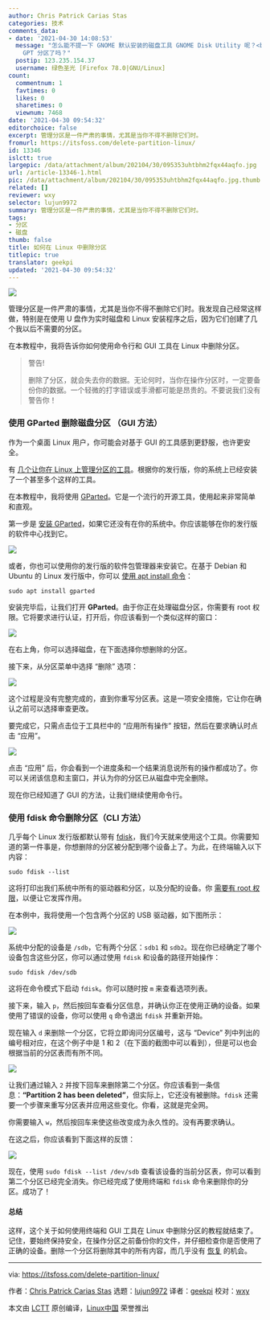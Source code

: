```yaml
---
author: Chris Patrick Carias Stas
categories: 技术
comments_data:
- date: '2021-04-30 14:08:53'
  message: "怎么能不提一下 GNOME 默认安装的磁盘工具 GNOME Disk Utility 呢？<br />\r\n另外，现在 fdisk 支持
    GPT 分区了吗？"
  postip: 123.235.154.37
  username: 绿色圣光 [Firefox 78.0|GNU/Linux]
count:
  commentnum: 1
  favtimes: 0
  likes: 0
  sharetimes: 0
  viewnum: 7468
date: '2021-04-30 09:54:32'
editorchoice: false
excerpt: 管理分区是一件严肃的事情，尤其是当你不得不删除它们时。
fromurl: https://itsfoss.com/delete-partition-linux/
id: 13346
islctt: true
largepic: /data/attachment/album/202104/30/095353uhtbhm2fqx44aqfo.jpg
url: /article-13346-1.html
pic: /data/attachment/album/202104/30/095353uhtbhm2fqx44aqfo.jpg.thumb.jpg
related: []
reviewer: wxy
selector: lujun9972
summary: 管理分区是一件严肃的事情，尤其是当你不得不删除它们时。
tags:
- 分区
- 磁盘
thumb: false
title: 如何在 Linux 中删除分区
titlepic: true
translator: geekpi
updated: '2021-04-30 09:54:32'
---
```


![](/data/attachment/album/202104/30/095353uhtbhm2fqx44aqfo.jpg)


管理分区是一件严肃的事情，尤其是当你不得不删除它们时。我发现自己经常这样做，特别是在使用 U 盘作为实时磁盘和 Linux 安装程序之后，因为它们创建了几个我以后不需要的分区。


在本教程中，我将告诉你如何使用命令行和 GUI 工具在 Linux 中删除分区。



> 
> 警告!
> 
> 
> 删除了分区，就会失去你的数据。无论何时，当你在操作分区时，一定要备份你的数据。一个轻微的打字错误或手滑都可能是昂贵的。不要说我们没有警告你！
> 
> 
> 


### 使用 GParted 删除磁盘分区 （GUI 方法）


作为一个桌面 Linux 用户，你可能会对基于 GUI 的工具感到更舒服，也许更安全。


有 [几个让你在 Linux 上管理分区的工具](https://itsfoss.com/partition-managers-linux/)。根据你的发行版，你的系统上已经安装了一个甚至多个这样的工具。


在本教程中，我将使用 [GParted](https://gparted.org/index.php)。它是一个流行的开源工具，使用起来非常简单和直观。


第一步是 [安装 GParted](https://itsfoss.com/gparted/)，如果它还没有在你的系统中。你应该能够在你的发行版的软件中心找到它。


![](/data/attachment/album/202104/30/095433m4m5oc4cqhfbc4jq.png)


或者，你也可以使用你的发行版的软件包管理器来安装它。在基于 Debian 和 Ubuntu 的 Linux 发行版中，你可以 [使用 apt install 命令](https://itsfoss.com/apt-command-guide/)：



```
sudo apt install gparted

```

安装完毕后，让我们打开 **GParted**。由于你正在处理磁盘分区，你需要有 root 权限。它将要求进行认证，打开后，你应该看到一个类似这样的窗口：


![](/data/attachment/album/202104/30/095433uqy1f7y7sukz1yks.png)


在右上角，你可以选择磁盘，在下面选择你想删除的分区。


接下来，从分区菜单中选择 “删除” 选项：


![](/data/attachment/album/202104/30/095433dm8vmum2vyvmnm2p.png)


这个过程是没有完整完成的，直到你重写分区表。这是一项安全措施，它让你在确认之前可以选择审查更改。


要完成它，只需点击位于工具栏中的 “应用所有操作” 按钮，然后在要求确认时点击 “应用”。


![](/data/attachment/album/202104/30/095434rygy7byuczwd2eu5.png)


点击 “应用” 后，你会看到一个进度条和一个结果消息说所有的操作都成功了。你可以关闭该信息和主窗口，并认为你的分区已从磁盘中完全删除。


现在你已经知道了 GUI 的方法，让我们继续使用命令行。


### 使用 fdisk 命令删除分区（CLI 方法）


几乎每个 Linux 发行版都默认带有 [fdisk](https://man7.org/linux/man-pages/man8/fdisk.8.html)，我们今天就来使用这个工具。你需要知道的第一件事是，你想删除的分区被分配到哪个设备上了。为此，在终端输入以下内容：



```
sudo fdisk --list

```

这将打印出我们系统中所有的驱动器和分区，以及分配的设备。你 [需要有 root 权限](https://itsfoss.com/root-user-ubuntu/)，以便让它发挥作用。


在本例中，我将使用一个包含两个分区的 USB 驱动器，如下图所示：


![](/data/attachment/album/202104/30/095434pv69vwnzwonrzzo5.png)


系统中分配的设备是 `/sdb`，它有两个分区：`sdb1` 和 `sdb2`。现在你已经确定了哪个设备包含这些分区，你可以通过使用 `fdisk` 和设备的路径开始操作：



```
sudo fdisk /dev/sdb

```

这将在命令模式下启动 `fdisk`。你可以随时按 `m` 来查看选项列表。


接下来，输入 `p`，然后按回车查看分区信息，并确认你正在使用正确的设备。如果使用了错误的设备，你可以使用 `q` 命令退出 `fdisk` 并重新开始。


现在输入 `d` 来删除一个分区，它将立即询问分区编号，这与 “Device” 列中列出的编号相对应，在这个例子中是 1 和 2（在下面的截图中可以看到），但是可以也会根据当前的分区表而有所不同。


![](/data/attachment/album/202104/30/095435i6jpszeg6216ss6z.png)


让我们通过输入 `2` 并按下回车来删除第二个分区。你应该看到一条信息：**“Partition 2 has been deleted”**，但实际上，它还没有被删除。`fdisk` 还需要一个步骤来重写分区表并应用这些变化。你看，这就是完全网。


你需要输入 `w`，然后按回车来使这些改变成为永久性的。没有再要求确认。


在这之后，你应该看到下面这样的反馈：


![](/data/attachment/album/202104/30/095435w2ya24xjl2x03v23.png)


现在，使用 `sudo fdisk --list /dev/sdb` 查看该设备的当前分区表，你可以看到第二个分区已经完全消失。你已经完成了使用终端和 `fdisk` 命令来删除你的分区。成功了！


#### 总结


这样，这个关于如何使用终端和 GUI 工具在 Linux 中删除分区的教程就结束了。记住，要始终保持安全，在操作分区之前备份你的文件，并仔细检查你是否使用了正确的设备。删除一个分区将删除其中的所有内容，而几乎没有 [恢复](https://itsfoss.com/recover-deleted-files-linux/) 的机会。




---


via: <https://itsfoss.com/delete-partition-linux/>


作者：[Chris Patrick Carias Stas](https://itsfoss.com/author/chris/) 选题：[lujun9972](https://github.com/lujun9972) 译者：[geekpi](https://github.com/geekpi) 校对：[wxy](https://github.com/wxy)


本文由 [LCTT](https://github.com/LCTT/TranslateProject) 原创编译，[Linux中国](https://linux.cn/) 荣誉推出